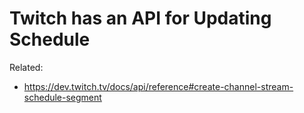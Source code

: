# Twitch has an API for Updating Schedule

Related:

* <https://dev.twitch.tv/docs/api/reference#create-channel-stream-schedule-segment>

